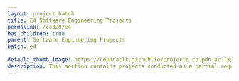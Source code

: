 ```yaml
---
layout: project_batch
title: E4 Software Engineering Projects
permalink: /co328/e4
has_children: true
parent: Software Engineering Projects
batch: e4
    
default_thumb_image: https://cepdnaclk.github.io/projects.ce.pdn.ac.lk/data/categories/co328/thumbnail.jpg
description: This section contains projects conducted as a partial requirement to complete the course CO328 - Software Engineering. Usually, these projects are conducted by groups of 3 students. The course focus on using software architectures and software project management experience.
---
```

